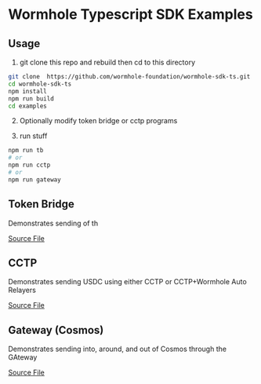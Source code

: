 # Wormhole Typescript SDK Examples


## Usage

1) git clone this repo and rebuild then cd to this directory

```sh
git clone  https://github.com/wormhole-foundation/wormhole-sdk-ts.git
cd wormhole-sdk-ts
npm install
npm run build
cd examples
```

2) Optionally modify token bridge or cctp programs

3) run stuff

```sh
npm run tb
# or
npm run cctp
# or
npm run gateway
```

## Token Bridge

Demonstrates sending  of th

[Source File](src/tokenBridge.ts)

## CCTP

Demonstrates sending USDC using either CCTP or CCTP+Wormhole Auto Relayers

[Source File](src/cctp.ts)


## Gateway (Cosmos)

Demonstrates sending into, around, and out of Cosmos through the GAteway

[Source File](src/cosmos.ts)
